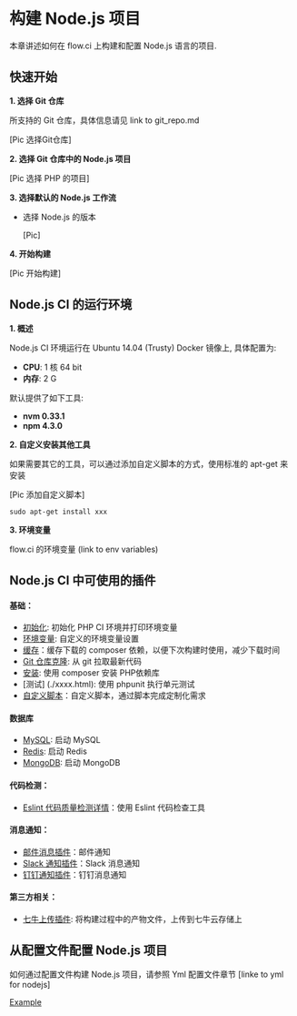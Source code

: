 # 构建 Node.js 项目

本章讲述如何在 flow.ci 上构建和配置 Node.js 语言的项目.

## 快速开始

**1. 选择 Git 仓库**

所支持的 Git 仓库，具体信息请见 link to git_repo.md

[Pic 选择Git仓库]


**2. 选择 Git 仓库中的 Node.js 项目**


[Pic 选择 PHP 的项目]


**3. 选择默认的 Node.js 工作流**

- 选择 Node.js 的版本

	[Pic] 

**4. 开始构建**

[Pic 开始构建] 

## Node.js CI 的运行环境

**1. 概述**

Node.js CI 环境运行在 Ubuntu 14.04 (Trusty) Docker 镜像上, 具体配置为:

 - **CPU**: 1 核 64 bit
 - **内存**: 2 G

默认提供了如下工具:

- **nvm 0.33.1**
- **npm 4.3.0**


**2. 自定义安装其他工具**

如果需要其它的工具，可以通过添加自定义脚本的方式，使用标准的 apt-get 来安装

[Pic 添加自定义脚本]

`sudo apt-get install xxx`

**3. 环境变量**

flow.ci 的环境变量 (link to env variables)

## Node.js CI 中可使用的插件

#### 基础：

- [初始化](./plugins_initalize.html#php): 初始化 PHP CI 环境并打印环境变量
- [环境变量](./plugins_variables.html): 自定义的环境变量设置
- [缓存](./plugins_cache.html)：缓存下载的 composer 依赖，以便下次构建时使用，减少下载时间
- [Git 仓库克隆](./plugins_git_clone.html): 从 git 拉取最新代码
- [安装](./plugins_build.html): 使用 composer 安装 PHP依赖库
- [测试] (./xxxx.html): 使用 phpunit 执行单元测试
- [自定义脚本](./plugins_custom_script.html)：自定义脚本，通过脚本完成定制化需求

#### 数据库
- [MySQL](./database.html): 启动 MySQL
- [Redis](./database.html): 启动 Redis
- [MongoDB](./database.html): 启动 MongoDB


#### 代码检测：
- [Eslint 代码质量检测详情](./waiting.html)：使用 Eslint 代码检查工具

#### 消息通知：
- [邮件消息插件](./plugins_email_sender.html)：邮件通知
- [Slack 通知插件](./plugins_slack_notification.html)：Slack 消息通知
- [钉钉通知插件](./plugins_slack_notification.html)：钉钉消息通知

#### 第三方相关：
- [七牛上传插件](./plugins_qiniu_upload.html): 将构建过程中的产物文件，上传到七牛云存储上


## 从配置文件配置 Node.js 项目

如何通过配置文件构建 Node.js 项目，请参照 Yml 配置文件章节 [linke to yml for nodejs]

[Example](https://github.com/flow-ci-plugin/yml_example/blob/master/.nodejs-flow.yml)